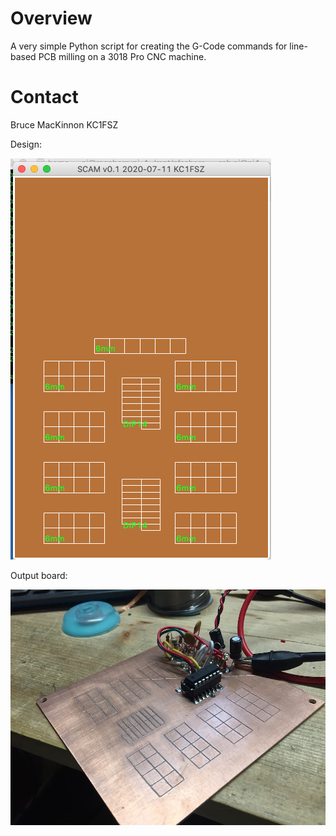 Overview
========
A very simple Python script for creating the G-Code commands for line-based PCB milling on a 3018 Pro CNC machine.

Contact
=======
Bruce MacKinnon KC1FSZ

Design:

![Alt](docs/l1.png)

Output board:

![Alt](docs/IMG1.jpg)
